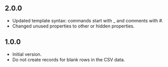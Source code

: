 
## 2.0.0

- Updated template syntax: commands start with _ and comments with #.
- Changed unused properties to other or hidden properties.

## 1.0.0

- Initial version.
- Do not create records for blank rows in the CSV data.
